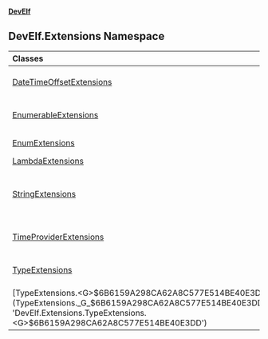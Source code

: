 #### [DevElf](README.md 'README')

## DevElf\.Extensions Namespace

| Classes | |
| :--- | :--- |
| [DateTimeOffsetExtensions](DateTimeOffsetExtensions.md 'DevElf\.Extensions\.DateTimeOffsetExtensions') | Extension helpers for [System\.DateTimeOffset](https://learn.microsoft.com/en-us/dotnet/api/system.datetimeoffset 'System\.DateTimeOffset') conversions to [System\.DateOnly](https://learn.microsoft.com/en-us/dotnet/api/system.dateonly 'System\.DateOnly') and [System\.TimeOnly](https://learn.microsoft.com/en-us/dotnet/api/system.timeonly 'System\.TimeOnly')\. |
| [EnumerableExtensions](EnumerableExtensions.md 'DevElf\.Extensions\.EnumerableExtensions') | Provides extension methods for [System\.Collections\.Generic\.IEnumerable&lt;&gt;](https://learn.microsoft.com/en-us/dotnet/api/system.collections.generic.ienumerable-1 'System\.Collections\.Generic\.IEnumerable\`1') collections\. |
| [EnumExtensions](EnumExtensions.md 'DevElf\.Extensions\.EnumExtensions') | Provides extension methods for enum types to check if values are defined\. |
| [LambdaExtensions](LambdaExtensions.md 'DevElf\.Extensions\.LambdaExtensions') | Provides extension methods for delegates\. |
| [StringExtensions](StringExtensions.md 'DevElf\.Extensions\.StringExtensions') | Convenience extension methods for nullable [System\.String](https://learn.microsoft.com/en-us/dotnet/api/system.string 'System\.String') instances\. These helpers make common null/empty/whitespace checks read more clearly at call sites\. |
| [TimeProviderExtensions](TimeProviderExtensions.md 'DevElf\.Extensions\.TimeProviderExtensions') | Extension methods for [System\.TimeProvider](https://learn.microsoft.com/en-us/dotnet/api/system.timeprovider 'System\.TimeProvider') to provide convenient conversions and helpers\. |
| [TypeExtensions](TypeExtensions.md 'DevElf\.Extensions\.TypeExtensions') | Provides extension methods for [System\.Type](https://learn.microsoft.com/en-us/dotnet/api/system.type 'System\.Type') to simplify type name formatting and type analysis operations\. |
| [TypeExtensions\.&lt;G&gt;$6B6159A298CA62A8C577E514BE40E3DD](TypeExtensions._G_$6B6159A298CA62A8C577E514BE40E3DD.md 'DevElf\.Extensions\.TypeExtensions\.\<G\>$6B6159A298CA62A8C577E514BE40E3DD') | |
